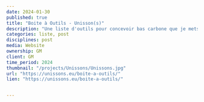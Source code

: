 ```yaml
---
date: 2024-01-30
published: true
title: "Boite à Outils - Unisson(s)"
description: "Une liste d'outils pour concevoir bas carbone que je mets à jour régulièrement"
categories: liste, post
disciplines: post
media: Website
ownership: GM
client: GM
time_period: 2024
thumbnail: "/projects/Unissons/Unissons.jpg"
url: "https://unissons.eu/boite-a-outils/"
lien: "https://unissons.eu/boite-a-outils/"


---
```

